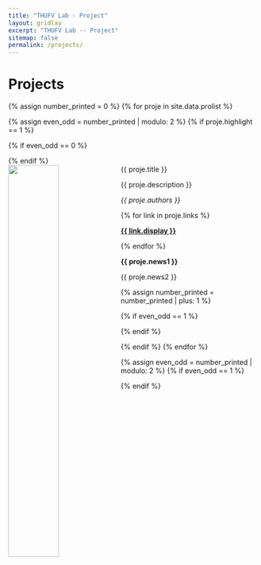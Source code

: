 ```yaml
---
title: "THUFV Lab - Project"
layout: gridlay
excerpt: "THUFV Lab -- Project"
sitemap: false
permalink: /projects/
---
```


# Projects

{% assign number_printed = 0 %}
{% for proje in site.data.prolist %}

{% assign even_odd = number_printed | modulo: 2 %}
{% if proje.highlight == 1 %}

{% if even_odd == 0 %}
<div class="row">
{% endif %}

<div class="col-sm-6 clearfix">
 <div class="well">
  <pubtit>{{ proje.title }}</pubtit>
  <img src="{{ site.url }}{{ site.baseurl }}/images/propic/{{ proje.image }}" class="img-responsive" width="45%" style="float: left" />
  <p>{{ proje.description }}</p>
  <p><em>{{ proje.authors }}</em></p>
  {% for link in proje.links %}
  <p><strong><a href="{{ link.url }}">{{ link.display }}</a></strong></p>
  {% endfor %}
  <p class="text-danger"><strong> {{ proje.news1 }}</strong></p>
  <p> {{ proje.news2 }}</p>
 </div>
</div>

{% assign number_printed = number_printed | plus: 1 %}

{% if even_odd == 1 %}
</div>
{% endif %}

{% endif %}
{% endfor %}

{% assign even_odd = number_printed | modulo: 2 %}
{% if even_odd == 1 %}
</div>
{% endif %}

<p> &nbsp; </p>

